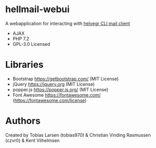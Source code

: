 # hellmail-webui
A webapplication for interacting with <a href="https://github.com/czvr0/helvegr"> helvegr CLI mail client </a>
* AJAX
* PHP 7.2
* GPL-3.0 Licensed

# Libraries
* Bootstrap https://getbootstrap.com/ (MIT License)
* jQuery https://jquery.org (MIT License)
* popper.js https://popper.js.org/ (MIT License)
* Font Awesome https://fontawesome.com/ (https://fontawesome.com/license)

# Authors 
Created by Tobias Larsen (tobias970) & Christian Vinding Rasmussen (czvr0) & Kent Vilhelmsen
